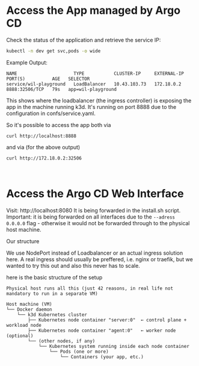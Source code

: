 # Access the App managed by Argo CD

Check the status of the application and retrieve the service IP:

```BASH
kubectl -n dev get svc,pods -o wide
```
Example Output:
```
NAME                     TYPE           CLUSTER-IP     EXTERNAL-IP   PORT(S)          AGE   SELECTOR
service/wil-playground   LoadBalancer   10.43.103.73   172.18.0.2    8888:32506/TCP   79s   app=wil-playground
```

This shows where the loadbalancer (the ingress controller) is exposing the app in the machine running k3d. It's running on port 8888 due to the configuration in confs/service.yaml.

So it's possible to access the app both via

```
curl http://localhost:8888
```
and via (for the above output)

```
curl http://172.18.0.2:32506
```
<br>

# Access the Argo CD Web Interface

Visit: http://localhost:8080
It is being forwarded in the install.sh script. Important: it is being forwarded on all interfaces due to the ```--adress 0.0.0.0``` flag - otherwise it would not be forwarded through to the physical host machine.

Our structure

We use NodePort instead of Loadbalancer or an actual ingress solution here.
A real ingress should usually be preffered, i.e. nginx or traefik, but we wanted to try this out and also this never has to scale.

here is the basic structure of the setup
```
Physical host runs all this (just 42 reasons, in real life not mandatory to run in a separate VM)

Host machine (VM)
└── Docker daemon
    └── k3d Kubernetes cluster
        ├── Kubernetes node container "server:0"  ← control plane + workload node
        ├── Kubernetes node container "agent:0"   ← worker node (optional)
        └── (other nodes, if any)
            └── Kubernetes system running inside each node container
                └── Pods (one or more)
                    └── Containers (your app, etc.)

```